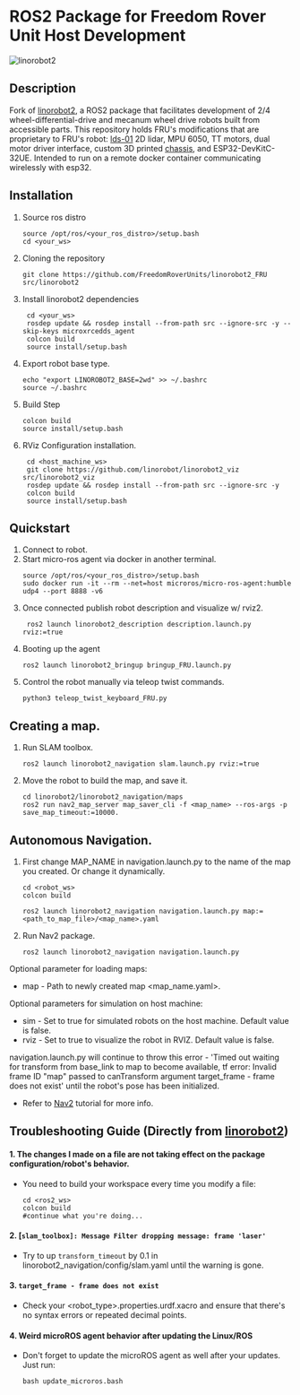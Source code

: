 # ROS2 Package for Freedom Rover Unit Host Development
![linorobot2](docs/linorobot2.gif)

## Description
Fork of [linorobot2](https://github.com/linorobot/linorobot2), a ROS2 package that facilitates development of 2/4 wheel-differential-drive and mecanum wheel drive robots built from accessible parts. This repository holds FRU's modifications that are proprietary to FRU's robot: [lds-01](https://github.com/ROBOTIS-GIT/hls_lfcd_lds_driver) 2D lidar, MPU 6050, TT motors, dual motor driver interface, custom 3D printed [chassis](https://www.printables.com/en/model/355730-two-wheeled-robot-chassis/files), and ESP32-DevKitC-32UE. Intended to run on a remote docker container communicating wirelessly with esp32.   

## Installation
1. Source ros distro
   ```
   source /opt/ros/<your_ros_distro>/setup.bash
   cd <your_ws>
   ```

2. Cloning the repository
   ```
   git clone https://github.com/FreedomRoverUnits/linorobot2_FRU src/linorobot2
   ```
3. Install linorobot2 dependencies
   ```
    cd <your_ws>
    rosdep update && rosdep install --from-path src --ignore-src -y --skip-keys microxrcedds_agent
    colcon build
    source install/setup.bash
   ```
4. Export robot base type.
   ```
   echo "export LINOROBOT2_BASE=2wd" >> ~/.bashrc
   source ~/.bashrc
   ```
5. Build Step
   ```
   colcon build
   source install/setup.bash
   ```
6. RViz Configuration installation.
   ```
    cd <host_machine_ws>
    git clone https://github.com/linorobot/linorobot2_viz src/linorobot2_viz
    rosdep update && rosdep install --from-path src --ignore-src -y 
    colcon build
    source install/setup.bash
   ```

## Quickstart
1. Connect to robot.
2. Start micro-ros agent via docker in another terminal.
   ```
   source /opt/ros/<your_ros_distro>/setup.bash
   sudo docker run -it --rm --net=host microros/micro-ros-agent:humble udp4 --port 8888 -v6
   ```
3. Once connected publish robot description and visualize w/ rviz2.
   ```
    ros2 launch linorobot2_description description.launch.py rviz:=true
   ```
4. Booting up the agent
    ```
    ros2 launch linorobot2_bringup bringup_FRU.launch.py
    ```
5. Control the robot manually via teleop twist commands.
   ```
   python3 teleop_twist_keyboard_FRU.py
   ```

## Creating a map. 

1. Run SLAM toolbox.
   ```
   ros2 launch linorobot2_navigation slam.launch.py rviz:=true
   ``` 
2. Move the robot to build the map, and save it.
   ```
   cd linorobot2/linorobot2_navigation/maps
   ros2 run nav2_map_server map_saver_cli -f <map_name> --ros-args -p save_map_timeout:=10000.
   ```

## Autonomous Navigation.
1. First change MAP_NAME in navigation.launch.py to the name of the map you created. Or change it dynamically.
   ```
   cd <robot_ws>
   colcon build

   ros2 launch linorobot2_navigation navigation.launch.py map:=<path_to_map_file>/<map_name>.yaml
   ```
2. Run Nav2 package.
   ```
   ros2 launch linorobot2_navigation navigation.launch.py
   ```

Optional parameter for loading maps:

* map - Path to newly created map <map_name.yaml>.
  
Optional parameters for simulation on host machine:

* sim - Set to true for simulated robots on the host machine. Default value is false.
* rviz - Set to true to visualize the robot in RVIZ. Default value is false.

navigation.launch.py will continue to throw this error - 'Timed out waiting for transform from base_link to map to become available, tf error: Invalid frame ID "map" passed to canTransform argument target_frame - frame does not exist' until the robot's pose has been initialized.
- Refer to [Nav2](https://navigation.ros.org/tutorials/docs/navigation2_on_real_turtlebot3.html#initialize-the-location-of-turtlebot-3) tutorial for more info.
## Troubleshooting Guide (Directly from [linorobot2](https://github.com/linorobot/linorobot2))
#### 1. The changes I made on a file are not taking effect on the package configuration/robot's behavior.
- You need to build your workspace every time you modify a file:

    ```
    cd <ros2_ws>
    colcon build
    #continue what you're doing...
    ```

#### 2. [`slam_toolbox]: Message Filter dropping message: frame 'laser'`
- Try to up `transform_timeout` by 0.1 in linorobot2_navigation/config/slam.yaml until the warning is gone.


#### 3. `target_frame - frame does not exist`
- Check your <robot_type>.properties.urdf.xacro and ensure that there's no syntax errors or repeated decimal points.

#### 4. Weird microROS agent behavior after updating the Linux/ROS
- Don't forget to update the microROS agent as well after your updates. Just run:
    
    ```
    bash update_microros.bash
    ```
